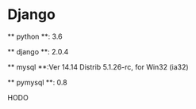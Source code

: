 # Django

** python **: 3.6

** django **: 2.0.4

** mysql **:Ver 14.14 Distrib 5.1.26-rc, for Win32 (ia32)

** pymysql **: 0.8

HODO
